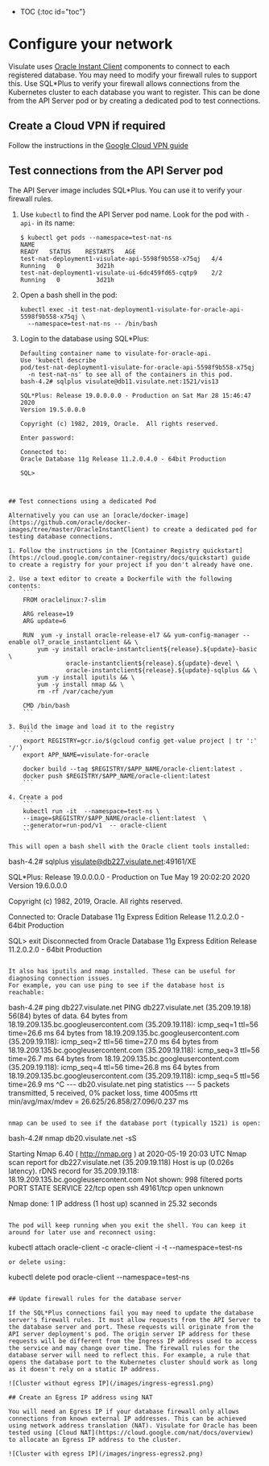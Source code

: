 * TOC
{:toc id="toc"}
# Configure your network

Visulate uses [Oracle Instant Client](https://www.oracle.com/database/technologies/instant-client.html) components to connect to each registered database. You may need to modify your firewall rules to support this. Use SQL*Plus to verify your firewall allows connections from the Kubernetes cluster to each database you want to register. This can be done from the API Server pod or by creating a dedicated pod to test connections.

## Create a Cloud VPN if required

Follow the instructions in the [Google Cloud VPN guide](https://cloud.google.com/network-connectivity/docs/vpn/how-to)

## Test connections from the API Server pod

The API Server image includes SQL*Plus. You can use it to verify your firewall rules.

1. Use `kubectl` to find the API Server pod name. Look for the pod with `-api-` in its name:

    ```
    $ kubectl get pods --namespace=test-nat-ns
    NAME                                                            READY   STATUS    RESTARTS   AGE
    test-nat-deployment1-visulate-api-5598f9b558-x75qj   4/4     Running   0          3d21h
    test-nat-deployment1-visulate-ui-6dc459fd65-cqtp9    2/2     Running   0          3d21h
    ```
2. Open a bash shell in the pod:

    ```
    kubectl exec -it test-nat-deployment1-visulate-for-oracle-api-5598f9b558-x75qj \
      --namespace=test-nat-ns -- /bin/bash
    ```
3.  Login to the database using SQL*Plus:

    ```
    Defaulting container name to visulate-for-oracle-api.
    Use 'kubectl describe
    pod/test-nat-deployment1-visulate-for-oracle-api-5598f9b558-x75qj
      -n test-nat-ns' to see all of the containers in this pod.
    bash-4.2# sqlplus visulate@db11.visulate.net:1521/vis13

    SQL*Plus: Release 19.0.0.0.0 - Production on Sat Mar 28 15:46:47 2020
    Version 19.5.0.0.0

    Copyright (c) 1982, 2019, Oracle.  All rights reserved.

    Enter password:

    Connected to:
    Oracle Database 11g Release 11.2.0.4.0 - 64bit Production

    SQL>
```


## Test connections using a dedicated Pod

Alternatively you can use an [oracle/docker-image](https://github.com/oracle/docker-images/tree/master/OracleInstantClient) to create a dedicated pod for testing database connections.

1. Follow the instructions in the [Container Registry quickstart](https://cloud.google.com/container-registry/docs/quickstart) guide
to create a registry for your project if you don't already have one.

2. Use a text editor to create a Dockerfile with the following contents:
    ```
    FROM oraclelinux:7-slim

    ARG release=19
    ARG update=6

    RUN  yum -y install oracle-release-el7 && yum-config-manager --enable ol7_oracle_instantclient && \
        yum -y install oracle-instantclient${release}.${update}-basic \
                oracle-instantclient${release}.${update}-devel \
                oracle-instantclient${release}.${update}-sqlplus && \
        yum -y install iputils && \
        yum -y install nmap && \
        rm -rf /var/cache/yum

    CMD /bin/bash
    ```

3. Build the image and load it to the registry
    ```
    export REGISTRY=gcr.io/$(gcloud config get-value project | tr ':' '/')
    export APP_NAME=visulate-for-oracle

    docker build --tag $REGISTRY/$APP_NAME/oracle-client:latest .
    docker push $REGISTRY/$APP_NAME/oracle-client:latest
    ```

4. Create a pod
    ```
    kubectl run -it  --namespace=test-ns \
    --image=$REGISTRY/$APP_NAME/oracle-client:latest  \
    --generator=run-pod/v1  -- oracle-client
    ```

This will open a bash shell with the Oracle client tools installed:
```
bash-4.2# sqlplus visulate@db227.visulate.net:49161/XE

SQL*Plus: Release 19.0.0.0.0 - Production on Tue May 19 20:02:20 2020
Version 19.6.0.0.0

Copyright (c) 1982, 2019, Oracle.  All rights reserved.


Connected to:
Oracle Database 11g Express Edition Release 11.2.0.2.0 - 64bit Production

SQL> exit
Disconnected from Oracle Database 11g Express Edition Release 11.2.0.2.0 - 64bit Production
```

It also has iputils and nmap installed. These can be useful for diagnosing connection issues.
For example, you can use ping to see if the database host is reachable:
```
bash-4.2# ping db227.visulate.net
PING db227.visulate.net (35.209.19.18) 56(84) bytes of data.
64 bytes from 18.19.209.135.bc.googleusercontent.com (35.209.19.118): icmp_seq=1 ttl=56 time=26.6 ms
64 bytes from 18.19.209.135.bc.googleusercontent.com (35.209.19.118): icmp_seq=2 ttl=56 time=27.0 ms
64 bytes from 18.19.209.135.bc.googleusercontent.com (35.209.19.118): icmp_seq=3 ttl=56 time=26.7 ms
64 bytes from 18.19.209.135.bc.googleusercontent.com (35.209.19.118): icmp_seq=4 ttl=56 time=26.8 ms
64 bytes from 18.19.209.135.bc.googleusercontent.com (35.209.19.118): icmp_seq=5 ttl=56 time=26.9 ms
^C
--- db20.visulate.net ping statistics ---
5 packets transmitted, 5 received, 0% packet loss, time 4005ms
rtt min/avg/max/mdev = 26.625/26.858/27.096/0.237 ms
```

nmap can be used to see if the database port (typically 1521) is open:
```
bash-4.2# nmap db20.visulate.net -sS

Starting Nmap 6.40 ( http://nmap.org ) at 2020-05-19 20:03 UTC
Nmap scan report for db227.visulate.net (35.209.19.118)
Host is up (0.026s latency).
rDNS record for 35.209.19.118: 18.19.209.135.bc.googleusercontent.com
Not shown: 998 filtered ports
PORT      STATE SERVICE
22/tcp    open  ssh
49161/tcp open  unknown

Nmap done: 1 IP address (1 host up) scanned in 25.32 seconds
```

The pod will keep running when you exit the shell. You can keep it around for later use and reconnect using:
```
kubectl attach oracle-client -c oracle-client -i -t --namespace=test-ns
```
or delete using:
```
kubectl delete pod oracle-client --namespace=test-ns
```

## Update firewall rules for the database server

If the SQL*Plus connections fail you may need to update the database server's firewall rules. It must allow requests from the API Server to the database server and port. These requests will originate from the API server deployment's pod. The origin server IP address for these requests will be different from the Ingress IP address used to access the service and may change over time. The firewall rules for the database server will need to reflect this. For example, a rule that opens the database port to the Kubernetes cluster should work as long as it doesn't rely on a static IP address.

![Cluster without egress IP](/images/ingress-egress1.png)

## Create an Egress IP address using NAT

You will need an Egress IP if your database firewall only allows connections from known external IP addresses. This can be achieved using network address translation (NAT). Visulate for Oracle has been tested using [Cloud NAT](https://cloud.google.com/nat/docs/overview) to allocate an Egress IP address to the cluster.

![Cluster with egress IP](/images/ingress-egress2.png)
